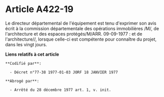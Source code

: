 # Article A422-19

Le directeur départemental de l'équipement est tenu d'exprimer son avis écrit à la commission départementale des opérations
immobilières /M/, de l'architecture et des espaces protégés/M/ARR. 09-09-1977 : et de l'architecture//, lorsque celle-ci est
compétente pour connaître du projet, dans les vingt jours.

**Liens relatifs à cet article**

	**Codifié par**:

	  - Décret n°77-38 1977-01-03 JORF 18 JANVIER 1977

	**Abrogé par**:

	  - Arrêté du 28 décembre 1977 art. 1, v. init.
